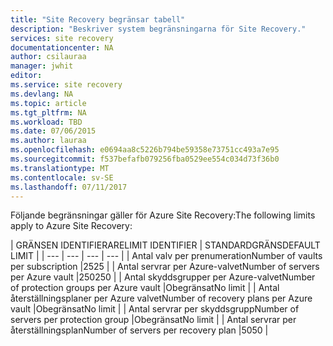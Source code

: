 ```yaml
---
title: "Site Recovery begränsar tabell"
description: "Beskriver system begränsningarna för Site Recovery."
services: site recovery
documentationcenter: NA
author: csilauraa
manager: jwhit
editor: 
ms.service: site recovery
ms.devlang: NA
ms.topic: article
ms.tgt_pltfrm: NA
ms.workload: TBD
ms.date: 07/06/2015
ms.author: lauraa
ms.openlocfilehash: e0694aa8c5226b794be59358e73751cc493a7e95
ms.sourcegitcommit: f537befafb079256fba0529ee554c034d73f36b0
ms.translationtype: MT
ms.contentlocale: sv-SE
ms.lasthandoff: 07/11/2017
---
```

<span data-ttu-id="087e4-103">Följande begränsningar gäller för Azure Site Recovery:</span><span class="sxs-lookup"><span data-stu-id="087e4-103">The following limits apply to Azure Site Recovery:</span></span>

| <span data-ttu-id="087e4-104">GRÄNSEN IDENTIFIERARE</span><span class="sxs-lookup"><span data-stu-id="087e4-104">LIMIT IDENTIFIER</span></span> | <span data-ttu-id="087e4-105">STANDARDGRÄNS</span><span class="sxs-lookup"><span data-stu-id="087e4-105">DEFAULT LIMIT</span></span> |
| --- | --- | --- | --- |
| <span data-ttu-id="087e4-106">Antal valv per prenumeration</span><span class="sxs-lookup"><span data-stu-id="087e4-106">Number of vaults per subscription</span></span> |<span data-ttu-id="087e4-107">25</span><span class="sxs-lookup"><span data-stu-id="087e4-107">25</span></span> |
| <span data-ttu-id="087e4-108">Antal servrar per Azure-valvet</span><span class="sxs-lookup"><span data-stu-id="087e4-108">Number of servers per Azure vault</span></span> |<span data-ttu-id="087e4-109">250</span><span class="sxs-lookup"><span data-stu-id="087e4-109">250</span></span> |
| <span data-ttu-id="087e4-110">Antal skyddsgrupper per Azure-valvet</span><span class="sxs-lookup"><span data-stu-id="087e4-110">Number of protection groups per Azure vault</span></span> |<span data-ttu-id="087e4-111">Obegränsat</span><span class="sxs-lookup"><span data-stu-id="087e4-111">No limit</span></span> |
| <span data-ttu-id="087e4-112">Antal återställningsplaner per Azure valvet</span><span class="sxs-lookup"><span data-stu-id="087e4-112">Number of recovery plans per Azure vault</span></span> |<span data-ttu-id="087e4-113">Obegränsat</span><span class="sxs-lookup"><span data-stu-id="087e4-113">No limit</span></span> |
| <span data-ttu-id="087e4-114">Antal servrar per skyddsgrupp</span><span class="sxs-lookup"><span data-stu-id="087e4-114">Number of servers per protection group</span></span> |<span data-ttu-id="087e4-115">Obegränsat</span><span class="sxs-lookup"><span data-stu-id="087e4-115">No limit</span></span> |
| <span data-ttu-id="087e4-116">Antal servrar per återställningsplan</span><span class="sxs-lookup"><span data-stu-id="087e4-116">Number of servers per recovery plan</span></span> |<span data-ttu-id="087e4-117">50</span><span class="sxs-lookup"><span data-stu-id="087e4-117">50</span></span> |

